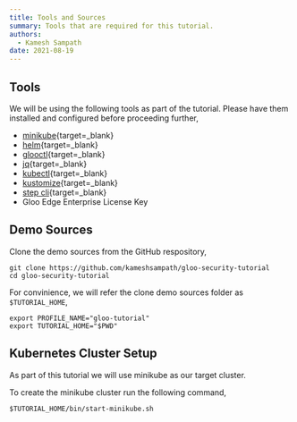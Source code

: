 ```yaml
---
title: Tools and Sources
summary: Tools that are required for this tutorial.
authors:
  - Kamesh Sampath
date: 2021-08-19
---
```


## Tools

We will be using the following tools as part of the tutorial. Please have them installed and configured before proceeding further,

- [minikube](https://minikube.sigs.k8s.io/docs/){target=_blank}
- [helm](https://helm.sh/docs/intro/install/){target=_blank}
- [glooctl](https://docs.solo.io/gloo-edge/latest/getting_started/){target=_blank}
- [jq](https://stedolan.github.io/jq/){target=_blank}
- [kubectl](https://kubectl.docs.kubernetes.io/installation/kubectl/){target=_blank}
- [kustomize](https://kubectl.docs.kubernetes.io/installation/kustomize/){target=_blank}
- [step cli](https://smallstep.com/docs/step-cli/installation){target=_blank}
- Gloo Edge Enterprise License Key

## Demo Sources

Clone the demo sources from the GitHub respository,

```shell
git clone https://github.com/kameshsampath/gloo-security-tutorial
cd gloo-security-tutorial
```

For convinience, we will refer the clone demo sources folder as `$TUTORIAL_HOME`,

```shell
export PROFILE_NAME="gloo-tutorial"
export TUTORIAL_HOME="$PWD"
```

## Kubernetes Cluster Setup

As part of this tutorial we will use minikube as our target cluster.

To create the minikube cluster run the following command,

```shell
$TUTORIAL_HOME/bin/start-minikube.sh
```
